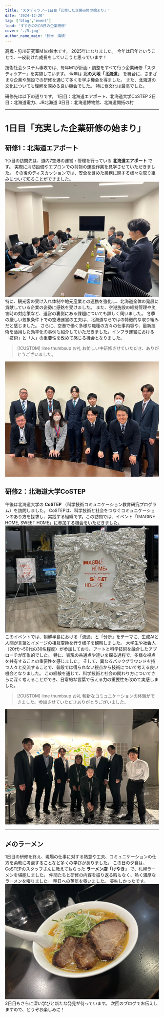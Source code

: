 ```yaml
---
title: 'スタディツアー1日目「充実した企業研修の始まり」'
date: '2024-12-20'
tag: ['blog','event']
lead: 'すすきの2泊3日の企業研修'
cover: './5.jpg'
author_name_main: '鈴木　海晴'
---
```


高橋・狩川研究室M1の鈴木です。 
2025年になりました。
  今年は巳年ということで、一皮剥けた成長をしていこうと思っています！

  技術社会システム専攻では、毎年M1が計画・調整をすべて行う企業研修「スタディツアー」を実施しています。
  今年は **北の大地「北海道」** を舞台に、さまざまな企業や施設での研修を通じて多くを学ぶ機会を得ました。
  また、北海道の文化についても理解を深める良い機会でした。
  特に食文化は最高でした。

  研修先は以下の通りです。
1日目：北海道エアポート、北海道大学CoSTEP
2日目：北海道電力、JR北海道
3日目：北海道博物館、北海道開拓の村
***
# 1日目「充実した企業研修の始まり」
## 研修1：北海道エアポート
  1つ目の訪問先は、道内7空港の運営・管理を行っている **北海道エアポート** です。
  実際に消防設備やエプロンでの荷物の運搬作業を見学させていただきました。
  その後のディスカッションでは、安全を含めた業務に関する様々な取り組みについて知ることができました。
![](./1.jpg)
  特に、観光客の受け入れ体制や地元産業との連携を強化し、北海道全体の発展に貢献している企業の姿勢に感銘を受けました。
  また、空港施設の維持管理や災害時の対応策など、運営の裏側にある課題についても詳しく伺いました。
  冬季の厳しい気象条件下での空港運営の工夫は、北海道ならではの特徴的な取り組みだと感じました。
  さらに、空港で働く多様な職種の方々の仕事内容や、最新技術を活用した効率化の事例も紹介していただきました。インフラ運営における「技術」と「人」の重要性を改めて感じる機会となりました。
> [!CUSTOM] lime thumbsup お礼
> お忙しい中研修させていただき、ありがとうございました。

![](./2.jpg)
## 研修2：北海道大学CoSTEP
  午後は北海道大学の **CoSTEP** （科学技術コミュニケーション教育研究プログラム）を訪問しました。
  CoSTEPは、科学技術と社会をつなぐコミュニケーションのあり方を探求し、実践する組織です。この訪問では、イベント「IMAGINE HOME, SWEET HOME」に参加する機会をいただきました。
![](./3.jpg)
  このイベントでは、朝鮮半島における「流通」と「分断」をテーマに、生成AIと人間が言葉とイメージの相互変換を行う様子を観察しました。
  大学生や社会人（20代〜50代の30名程度）が参加しており、アートと科学技術を融合したアプローチが印象的でした。
  特に、表現の共通点や違いを探る過程で、多様な視点を共有することの重要性を感じました。
  そして、異なるバックグラウンドを持つ人々と交流することで、普段では得られない視点から技術について考える良い機会となりました。
  この経験を通じて、科学技術と社会の関わり方についてさらに深く考えることができ、日常的な言葉で伝える力の重要性を改めて実感しました。
> [!CUSTOM] lime thumbsup お礼
> 斬新なコミュニケーションの体験ができました。参加させていただきありがとうございました。

![](./4.jpg)
***
## 〆のラーメン
  1日目の研修を終え、現場の仕事に対する熱意や工夫、コミュニケーションの仕方を柔軟に考慮することなど多くの学びがありました。
  この日の夕食は、CoSTEPのスタッフさんに教えてもらった **ラーメン店「けやき」** で、札幌ラーメンを堪能しました。
  仲間たちと研修の内容を振り返る暇もなく、熱く濃厚なラーメンを啜りました。
  明日への英気を養いました。
 美味しかったです。
![](./5.jpg)
  2日目もさらに深い学びと新たな発見が待っています。
  次回のブログでお伝えしますので、どうぞお楽しみに！

